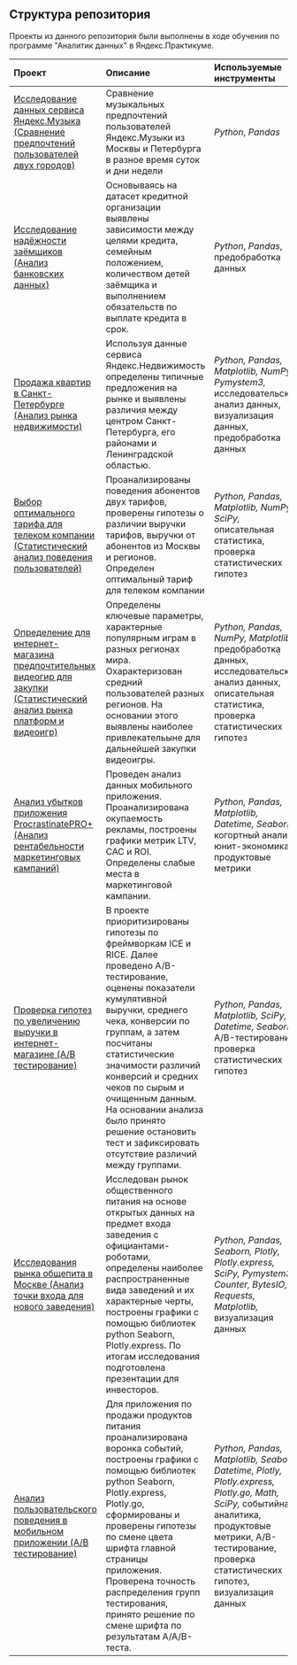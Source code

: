 ## Структура репозитория
Проекты из данного репозитория были выполнены в ходе обучения по программе "Аналитик данных" в Яндекс.Практикуме.

| Проект | Описание  | Используемые инструменты|
|:------------- |:---------------| :-------------|
| [Исследование данных сервиса Яндекс.Музыка (Сравнение предпочтений пользователей двух городов)](https://github.com/linapomix/data_analytics/blob/main/yandex_music/yandex_music.ipynb "Перейти к проекту") | Сравнение музыкальных предпочтений пользователей Яндекс.Музыки из Москвы и Петербурга в разное время суток и дни недели|  *Python*, *Pandas* |
|[Исследование надёжности заёмщиков (Анализ банковских данных)](https://github.com/linapomix/data_analytics/blob/main/credit_scoring/credit_scoring.ipynb "Перейти к проекту") |Основываясь на датасет кредитной организации выявлены зависимости между целями кредита, семейным положением, количеством детей заёмщика и выполнением обязательств по выплате кредита в срок.     |       *Python*, *Pandas*, предобработка данных  |
| [Продажа квартир в Санкт-Петербурге (Анализ рынка недвижимости)](https://github.com/linapomix/data_analytics/blob/main/realty/realty.ipynb "Перейти к проекту") |Используя данные сервиса Яндекс.Недвижимость определены типичные предложения на рынке и выявлены различия между центром Санкт-Петербурга, его районами и Ленинградской областью.  |     *Python, Pandas, Matplotlib, NumPy, Pymystem3,* исследовательский анализ данных, визуализация данных, предобработка данных |
|[Выбор оптимального тарифа для телеком компании (Статистический анализ поведения пользователей)](https://github.com/linapomix/data_analytics/blob/main/telekom_tariffs/telekom_tariffs.ipynb "Перейти к проекту") |Проанализированы поведения абонентов двух тарифов, проверены гипотезы о различии выручки тарифов, выручки от абонентов из Москвы и регионов. Определен оптимальный тариф для телеком компании     |         *Python, Pandas, Matplotlib, NumPy, SciPy,* описательная статистика, проверка статистических гипотез  |
| [Определение для интернет-магазина предпочтительных видеогир для закупки (Статистический анализ рынка платформ и видеоигр)](https://github.com/linapomix/data_analytics/blob/main/games/games.ipynb "Перейти к проекту") | Определены ключевые параметры, характерные популярным играм в разных регионах мира. Охарактеризован средний пользователей разных регионов. На основании этого выявлены наиболее привлекательыне для дальнейшей закупки видеоигры.    |       *Python, Pandas, NumPy, Matplotlib,* предобработка данных, исследовательский анализ данных, описательная статистика, проверка статистических гипотез   |
|[Анализ убытков приложения ProcrastinatePRO+ (Анализ рентабельности маркетинговых кампаний)](https://github.com/linapomix/data_analytics/blob/main/marketing_app/marketing_app.ipynb "Перейти к проекту") | Проведен анализ данных мобильного приложения. Проанализирована окупаемость рекламы, построены графики метрик LTV, CAC и ROI. Определены слабые места в маркетинговой кампании. |       *Python, Pandas, Matplotlib, Datetime, Seaborn* когортный анализ, юнит-экономика, продуктовые метрики   |
|[Проверка гипотез по увеличению выручки в интернет-магазине (A/B тестирование)](https://github.com/linapomix/data_analytics/blob/main/ab_online_shop/ab_online_shop.ipynb "Перейти к проекту") | В проекте приоритизированы гипотезы по фреймворкам ICE и RICE. Далее проведено A/B-тестирование, оценены показатели кумулятивной выручки, среднего чека, конверсии по группам, а затем посчитаны статистические значимости различий конверсий и средних чеков по сырым и очищенным данным. На основании анализа было принято решение остановить тест и зафиксировать отсутствие различий между группами.            |    *Python, Pandas, Matplotlib, SciPy, Datetime, Seaborn,* A/B-тестирование, проверка статистических гипотез   |
|[Исследования рынка общепита в Москве (Анализ точки входа для нового заведения)](https://github.com/linapomix/data_analytics/blob/main/caffees/caffees.ipynb "Перейти к проекту") | Исследован рынок общественного питания на основе открытых данных на предмет входа заведения с официантами-роботами, определены наиболее распространенные вида заведений и их характерные черты, построены графики с помощью библиотек python Seaborn, Plotly.express.  По итогам исследования подготовлена презентации для инвесторов.        |      *Python, Pandas, Seaborn, Plotly, Plotly.express, SciPy, Pymystem3, Counter, BytesIO, Requests, Matplotlib,* визуализация данных |
| [Анализ пользовательского поведения в мобильном приложении (A/B тестирование)](https://github.com/linapomix/data_analytics/blob/main/aab_mobile_app/aab_mobile_app.ipynb "Перейти к проекту") | Для приложения по продажи продуктов питания проанализирована воронка событий, построены графики с помощью библиотек python Seaborn, Plotly.express, Plotly.go, сформированы и проверены гипотезы по смене цвета шрифта главной страницы приложения. Проверена точность распределения групп тестирования, принято решение по смене шрифта по результатам A/A/B-теста.        |      *Python, Pandas, Matplotlib, Seaborn, Datetime, Plotly, Plotly.express, Plotly.go, Math, SciPy,* событийная аналитика, продуктовые метрики, A/B-тестирование, проверка статистических гипотез, визуализация данных |
